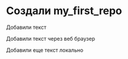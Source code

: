 ﻿# Создали my_first_repo

Добавили текст

Добавили текст через веб браузер

Добавили еще текст локально
